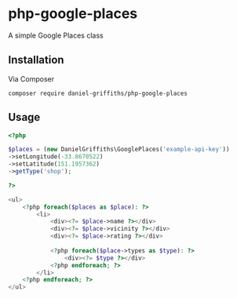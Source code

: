 # php-google-places
A simple Google Places class

## Installation

Via Composer

```
composer require daniel-griffiths/php-google-places
```


## Usage

```PHP
<?php

$places = (new DanielGriffiths\GooglePlaces('example-api-key'))
->setLongitude(-33.8670522)
->setLatitude(151.1957362)
->getType('shop');

?>

<ul>
	<?php foreach($places as $place): ?>
		<li>
			<div><?= $place->name ?></div>
			<div><?= $place->vicinity ?></div>
			<div><?= $place->rating ?></div>
			
			<?php foreach($place->types as $type): ?>
				<div><?= $type ?></div>
			<?php endforeach; ?>
		</li>
	<?php endforeach; ?>
</ul>

```

